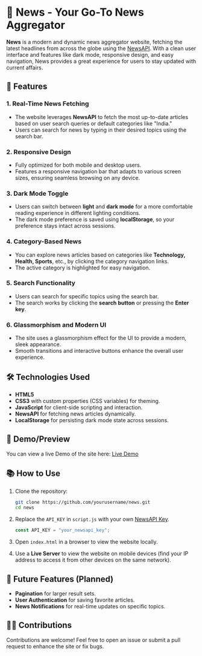 # 📰 News - Your Go-To News Aggregator

**News** is a modern and dynamic news aggregator website, fetching the latest headlines from across the globe using the [NewsAPI](https://newsapi.org/). With a clean user interface and features like dark mode, responsive design, and easy navigation, News provides a great experience for users to stay updated with current affairs.

## 🚀 Features

### 1. **Real-Time News Fetching**
   - The website leverages **NewsAPI** to fetch the most up-to-date articles based on user search queries or default categories like "India."
   - Users can search for news by typing in their desired topics using the search bar.

### 2. **Responsive Design**
   - Fully optimized for both mobile and desktop users.
   - Features a responsive navigation bar that adapts to various screen sizes, ensuring seamless browsing on any device.

### 3. **Dark Mode Toggle**
   - Users can switch between **light** and **dark mode** for a more comfortable reading experience in different lighting conditions.
   - The dark mode preference is saved using **localStorage**, so your preference stays intact across sessions.

### 4. **Category-Based News**
   - You can explore news articles based on categories like **Technology, Health, Sports**, etc., by clicking the category navigation links.
   - The active category is highlighted for easy navigation.

### 5. **Search Functionality**
   - Users can search for specific topics using the search bar.
   - The search works by clicking the **search button** or pressing the **Enter key**.

### 6. **Glassmorphism and Modern UI**
   - The site uses a glassmorphism effect for the UI to provide a modern, sleek appearance.
   - Smooth transitions and interactive buttons enhance the overall user experience.

## 🛠️ Technologies Used
- **HTML5**
- **CSS3** with custom properties (CSS variables) for theming.
- **JavaScript** for client-side scripting and interaction.
- **NewsAPI** for fetching news articles dynamically.
- **LocalStorage** for persisting dark mode state across sessions.
  
## 🌟 Demo/Preview
You can view a live Demo of the site here: [Live Demo](https://priyanshu-priya.github.io/NEWS-Website/)

## 📚 How to Use
1. Clone the repository:
   ```bash
   git clone https://github.com/yourusername/news.git
   cd news
   ```
2. Replace the `API_KEY` in `script.js` with your own [NewsAPI Key](https://newsapi.org/).
   ```js
   const API_KEY = "your_newsapi_key";
   ```

3. Open `index.html` in a browser to view the website locally.
4. Use a **Live Server** to view the website on mobile devices (find your IP address to access it from other devices on the same network).



## 📌 Future Features (Planned)
- **Pagination** for larger result sets.
- **User Authentication** for saving favorite articles.
- **News Notifications** for real-time updates on specific topics.

## 🧑‍💻 Contributions
Contributions are welcome! Feel free to open an issue or submit a pull request to enhance the site or fix bugs.
